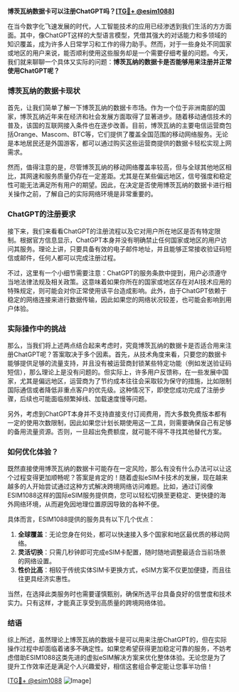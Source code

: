 **博茨瓦纳数据卡可以注册ChatGPT吗？[[TG💪+ @esim1088](https://t.me/s/esim1088)]**

在当今数字化飞速发展的时代，人工智能技术的应用已经渗透到我们生活的方方面面。其中，像ChatGPT这样的大型语言模型，凭借其强大的对话能力和多领域的知识覆盖，成为许多人日常学习和工作的得力助手。然而，对于一些身处不同国家或地区的用户来说，能否顺利使用这些服务却是一个需要仔细考量的问题。今天，我们就来聊聊一个具体又实际的问题：**博茨瓦纳的数据卡是否能够用来注册并正常使用ChatGPT呢？**

### 博茨瓦纳的数据卡现状

首先，让我们简单了解一下博茨瓦纳的数据卡市场。作为一个位于非洲南部的国家，博茨瓦纳近年来在经济和社会发展方面取得了显著进步。随着移动通信技术的普及，该国的互联网接入条件也在逐步改善。目前，博茨瓦纳的主要电信运营商包括Orange、Mascom、BTC等，它们提供了覆盖全国范围的移动网络服务。无论是本地居民还是外国游客，都可以通过购买这些运营商提供的数据卡轻松实现上网需求。

然而，值得注意的是，尽管博茨瓦纳的移动网络覆盖率较高，但与全球其他地区相比，其网速和服务质量仍存在一定差距。尤其是在某些偏远地区，信号强度和稳定性可能无法满足所有用户的期望。因此，在决定是否使用博茨瓦纳的数据卡进行相关操作之前，了解自己的实际网络环境是非常重要的。

### ChatGPT的注册要求

接下来，我们来看看ChatGPT的注册流程以及它对用户所在地区是否有特定限制。根据官方信息显示，ChatGPT本身并没有明确禁止任何国家或地区的用户访问其服务。理论上讲，只要具备有效的电子邮件地址，并且能够正常接收验证码短信或邮件，任何人都可以完成注册过程。

不过，这里有一个小细节需要注意：ChatGPT的服务条款中提到，用户必须遵守当地法律法规及相关政策。这意味着如果你所在的国家或地区存在对AI技术应用的特殊规定，则可能会对你正常使用该平台造成影响。此外，由于ChatGPT依赖于稳定的网络连接来进行数据传输，因此如果您的网络状况较差，也可能会影响到用户体验。

### 实际操作中的挑战

那么，当我们将上述两点结合起来考虑时，究竟博茨瓦纳的数据卡是否适合用来注册ChatGPT呢？答案取决于多个因素。首先，从技术角度来看，只要您的数据卡能够提供足够的流量支持，并且没有被运营商封锁某些特定功能（例如发送验证码短信），那么理论上是没有问题的。但实际上，许多用户反馈称，在一些发展中国家，尤其是偏远地区，运营商为了节约成本往往会采取较为保守的措施，比如限制国际通信或者降低非重点客户的优先级。这种情况下，即使您成功完成了注册步骤，后续也可能面临频繁掉线、加载速度慢等问题。

另外，考虑到ChatGPT本身并不支持直接支付订阅费用，而大多数免费版本都有一定的使用次数限制，因此如果您计划长期使用这一工具，则需要确保自己有足够的备用流量资源。否则，一旦超出免费额度，就可能不得不寻找其他替代方案。

### 如何优化体验？

既然直接使用博茨瓦纳的数据卡可能存在一定风险，那么有没有什么办法可以让这个过程变得更加顺畅呢？答案是肯定的！随着虚拟eSIM卡技术的发展，现在越来越多的人开始尝试通过这种方式解决跨境网络访问难题。比如，通过订阅像ESIM1088这样的国际eSIM服务提供商，您可以轻松切换至更稳定、更快捷的海外网络环境，从而避免因地理位置原因导致的各种不便。

具体而言，ESIM1088提供的服务具有以下几个优点：
1. **全球覆盖**：无论您身在何处，都可以快速接入多个国家和地区最优质的移动网络。
2. **灵活切换**：只需几秒钟即可完成eSIM卡配置，随时随地调整最适合当前场景的网络设置。
3. **性价比高**：相较于传统实体SIM卡更换方式，eSIM方案不仅更加便捷，而且往往更具经济实惠性。

当然，在选择此类服务时也需要谨慎甄别，确保所选平台具备良好的信誉度和技术实力。只有这样，才能真正享受到高质量的跨境网络体验。

### 结语

综上所述，虽然理论上博茨瓦纳的数据卡是可以用来注册ChatGPT的，但在实际操作过程中却面临着诸多不确定性。如果您希望获得更加稳定可靠的服务，不妨考虑借助ESIM1088这类先进的虚拟eSIM解决方案来优化整体体验。无论您是为了提升工作效率还是满足个人兴趣爱好，相信这套组合拳定能让您事半功倍！

[[TG💪+ @esim1088](https://t.me/s/esim1088) ![Image](https://i.postimg.cc/4NQfJmqS/Snipaste-2025-05-13-00-14-12.png)]